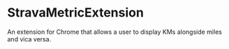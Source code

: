 # StravaMetricExtension
An extension for Chrome that allows a user to display KMs alongside miles and vica versa.
